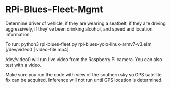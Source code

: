 # RPi-Blues-Fleet-Mgmt

Determine driver of vehicle, if they are wearing a seatbelt, if they are driving aggressively, if they've been drinking alcohol, and speed and location information.

To run: python3 rpi-blues-fleet.py rpi-blues-yolo-linux-armv7-v3.eim [/dev/video0 | video-file.mp4]

/dev/video0 will run live video from the Raspberry Pi camera.  You can also test with a video.

Make sure you run the code with view of the southern sky so GPS satellite fix can be acquired.  Inference will not run until GPS location is determined.
